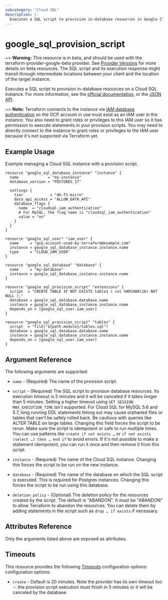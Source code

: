 ```yaml
---
subcategory: "Cloud SQL"
description: |-
  Executes a SQL script to provision in-database resources in Google Cloud SQL.
---
```


# google_sql_provision_script

~> **Warning:** This resource is in beta, and should be used with the terraform-provider-google-beta provider.
See [Provider Versions](https://terraform.io/docs/providers/google/guides/provider_versions.html) for more details on beta resources. The SQL script and its execution response might transit through intermediate locations between your client and the location of the target instance.

Executes a SQL script to provision in-database resources on a Cloud SQL Instance. For more information, see the [official documentation](https://cloud.google.com/sql/), or the [JSON API](https://cloud.google.com/sql/docs/admin-api/v1beta4/instances/executeSql).

~> **Note:** Terraform connects to the instance via [IAM database authentication](https://cloud.google.com/sql/docs/mysql/authentication) so the GCP account in use must exist as an IAM user in the instance. You also need to grant roles or privileges to this IAM user so it has permission to execute statements in your provision scripts. You may need to directly connect to the instance to grant roles or privileges to the IAM user because it's not supported via Terraform yet.


## Example Usage

Example managing a Cloud SQL instance with a provision script.

```hcl
resource "google_sql_database_instance" "instance" {
  name             = "my-instance"
  database_version = "POSTGRES_17"

  settings {
    tier            = "db-f1-micro"
    data_api_access = "ALLOW_DATA_API"
    database_flags {
      name  = "cloudsql.iam_authentication"
      # For MySQL, the flag name is "cloudsql_iam_authentication"
      value = "on"
    }
  }
}

resource "google_sql_user" "iam_user" {
  name     = "gcp-account-used-by-terraform@example.com"
  instance = google_sql_database_instance.instance.name
  type     = "CLOUD_IAM_USER"
}

resource "google_sql_database" "database" {
  name     = "my-database"
  instance = google_sql_database_instance.instance.name
}

resource "google_sql_provision_script" "extensions" {
  script  = "CREATE TABLE IF NOT EXISTS table1 ( col VARCHAR(16) NOT NULL );"
  database = google_sql_database.database.name
  instance = google_sql_database_instance.instance.name
  depends_on = [google_sql_user.iam_user]
}

resource "google_sql_provision_script" "tables" {
  script  = "file("${path.module}/tables.sql")
  database = google_sql_database.database.name
  instance = google_sql_database_instance.instance.name
  depends_on = [google_sql_user.iam_user]
}
```

## Argument Reference

The following arguments are supported:

* `name` - (Required) The name of the provision script.

* `script` - (Required) The SQL script to provision database resources. Its execution timeout
    is 5 minutes and it will be canceled if it takes longer than 5 minutes. Setting a higher
    timeout using `SET SESSION MAX_EXECUTION_TIME` isn't supported. For Cloud SQL for MySQL 5.6
    and 5.7, long running DDL statements timing out may cause orphaned files or tables that can't
    be safely rolled back. Be cautious with queries like ALTER TABLE on large tables.
    Changing this field forces the script to be rerun. Make sure the script is idempotent or
    safe to run multiple times. You can use patterns like `create if not exists …` or
    `if not exists (select …) then … end if` to avoid errors. If it's not possible to make a
    statement idempotent, you can run it once and then remove it from this script.

* `instance` - (Required) The name of the Cloud SQL instance. Changing this forces the script to
    be run on the new instance.

* `database` - (Required) The name of the database on which the SQL script is executed. This is
    required for Postgres instances. Changing this forces the script to be run using this database.

* `deletion_policy` - (Optional) The deletion policy for the resources created by the script. The
    default is "ABANDON". It must be "ABANDON" to allow Terraform to abandon the resources. You can
    delete them by adding statements in the script such as `drop … if exists` if necessary.

## Attributes Reference

Only the arguments listed above are exposed as attributes.

## Timeouts

This resource provides the following
[Timeouts](https://developer.hashicorp.com/terraform/plugin/sdkv2/resources/retries-and-customizable-timeouts) configuration options: configuration options:

- `create` - Default is 20 minutes. Note the provider has its own timeout too -- the provision script execution must finish in 5 minutes or it will be canceled by the database. 

